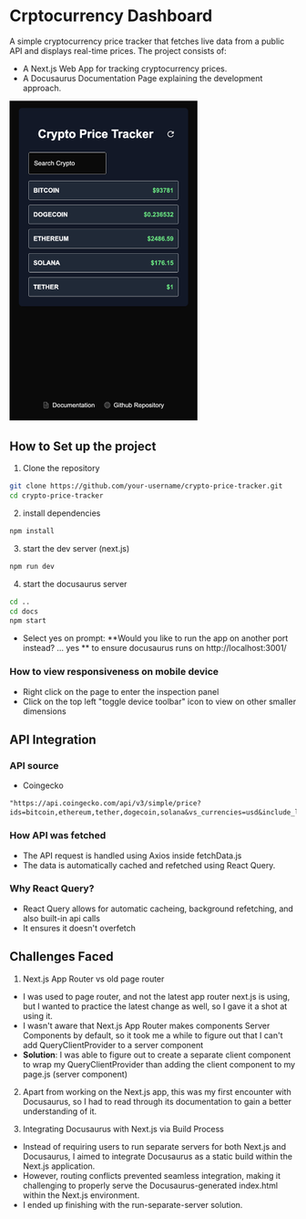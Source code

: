 # Crptocurrency Dashboard

A simple cryptocurrency price tracker that fetches live data from a public API and displays real-time prices. The project consists of:
- A Next.js Web App for tracking cryptocurrency prices.
- A Docusaurus Documentation Page explaining the development approach.

<img src="screenshot.png" alt="Crypto Price Tracker Preview" width="330"/>

## How to Set up the project

1. Clone the repository
```bash
git clone https://github.com/your-username/crypto-price-tracker.git
cd crypto-price-tracker
```

2. install dependencies
```bash
npm install
```

3. start the dev server (next.js)
```bash
npm run dev
```

4. start the docusaurus server
```bash
cd ..
cd docs
npm start
```
- Select yes on prompt: **Would you like to run the app on another port instead? … yes ** to ensure docusaurus runs on http://localhost:3001/

### How to view responsiveness on mobile device
- Right click on the page to enter the inspection panel
- Click on the top left "toggle device toolbar" icon to view on other smaller dimensions

## API Integration

### API source
- Coingecko
```
"https://api.coingecko.com/api/v3/simple/price?ids=bitcoin,ethereum,tether,dogecoin,solana&vs_currencies=usd&include_last_updated_at=true&include_24hr_change=true"
```
### How API was fetched
- The API request is handled using Axios inside fetchData.js
- The data is automatically cached and refetched using React Query.

### Why React Query?
- React Query allows for automatic cacheing, background refetching, and also built-in api calls
- It ensures it doesn't overfetch

## Challenges Faced
1. Next.js App Router vs old page router
- I was used to page router, and not the latest app router next.js is using, but I wanted to practice the latest change as well, so I gave it a shot at using it.
- I wasn't aware that Next.js App Router makes components Server Components by default, so it took me a while to figure out that I can't add QueryClientProvider to a server component
- **Solution**: I was able to figure out to create a separate client component to wrap my QueryClientProvider than adding the client component to my page.js (server component)

2. Apart from working on the Next.js app, this was my first encounter with Docusaurus, so I had to read through its documentation to gain a better understanding of it.

3. Integrating Docusaurus with Next.js via Build Process
- Instead of requiring users to run separate servers for both Next.js and Docusaurus, I aimed to integrate Docusaurus as a static build within the Next.js application.
- However, routing conflicts prevented seamless integration, making it challenging to properly serve the Docusaurus-generated index.html within the Next.js environment.
- I ended up finishing with the run-separate-server solution.
   
